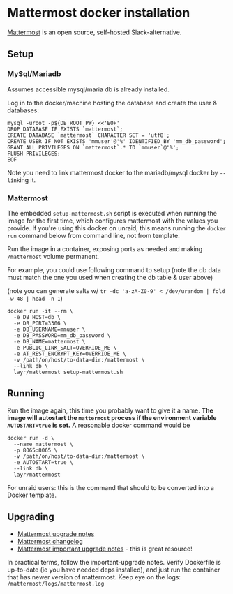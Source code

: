 # Mattermost docker installation

[Mattermost](https://mattermost.com/) is an open source, self-hosted Slack-alternative.

## Setup

### MySql/Mariadb

Assumes accessible mysql/maria db is already installed.

Log in to the docker/machine hosting the database and create the user & databases:

```
mysql -uroot -p${DB_ROOT_PW} <<'EOF'
DROP DATABASE IF EXISTS `mattermost`;
CREATE DATABASE `mattermost` CHARACTER SET = 'utf8';
CREATE USER IF NOT EXISTS 'mmuser'@'%' IDENTIFIED BY 'mm_db_password';
GRANT ALL PRIVILEGES ON `mattermost`.* TO `mmuser`@'%';
FLUSH PRIVILEGES;
EOF
```

Note you need to link mattermost docker to the mariadb/mysql docker by `--link`ing it.

### Mattermost

The embedded `setup-mattermost.sh` script is executed when running the image for the
first time, which configures mattermost with the values you provide.
If you're using this docker on unraid, this means running the `docker run` command
below from command line, not from template.

Run the image in a container, exposing ports as needed and making `/mattermost` volume permanent.

For example, you could use following command to setup (note the db data must
match the one you used when creating the db table & user above)

(note you can generate salts w/ `tr -dc 'a-zA-Z0-9' < /dev/urandom | fold -w 48 | head -n 1`)

    docker run -it --rm \
      -e DB_HOST=db \
      -e DB_PORT=3306 \
      -e DB_USERNAME=mmuser \
      -e DB_PASSWORD=mm_db_password \
      -e DB_NAME=mattermost \
      -e PUBLIC_LINK_SALT=OVERRIDE_ME \
      -e AT_REST_ENCRYPT_KEY=OVERRIDE_ME \
      -v /path/on/host/to-data-dir:/mattermost \
      --link db \
      layr/mattermost setup-mattermost.sh

## Running

Run the image again, this time you probably want to give it a name.
**The image will autostart the `mattermost` process if the environment
variable `AUTOSTART=true` is set.** A reasonable docker command would be

    docker run -d \
      --name mattermost \
      -p 8065:8065 \
      -v /path/on/host/to-data-dir:/mattermost \
      -e AUTOSTART=true \
      --link db \
      layr/mattermost

For unraid users: this is the command that should to be converted into a Docker template.

## Upgrading

- [Mattermost upgrade notes](https://docs.mattermost.com/upgrade/upgrading-mattermost-server.html)
- [Mattermost changelog](https://docs.mattermost.com/install/self-managed-changelog.html)
- [Mattermost important upgrade notes](https://docs.mattermost.com/upgrade/important-upgrade-notes.html) - this is great resource!

In practical terms, follow the important-upgrade notes.
Verify Dockerfile is up-to-date (ie you have needed deps installed), and just run the
container that has newer version of mattermost.
Keep eye on the logs: `/mattermost/logs/mattermost.log`


